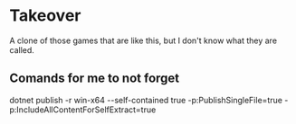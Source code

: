 # Takeover 

A clone of those games that are like this, but I don't know what they are called.

## Comands for me to not forget

dotnet publish -r win-x64 --self-contained true -p:PublishSingleFile=true -p:IncludeAllContentForSelfExtract=true